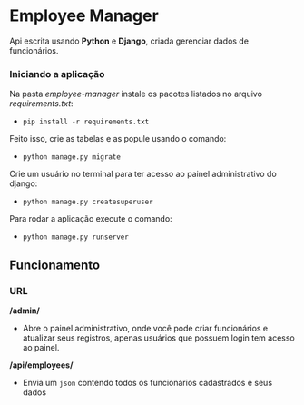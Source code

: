 # Employee Manager

Api escrita usando **Python** e **Django**, criada gerenciar dados de funcionários.

### Iniciando a aplicação

Na pasta *employee-manager* instale os pacotes listados no arquivo *requirements.txt*:

- `pip install -r requirements.txt`

Feito isso, crie as tabelas e as popule usando o comando:

- `python manage.py migrate`

Crie um usuário no terminal para ter acesso ao painel administrativo do django:

- `python manage.py createsuperuser`

Para rodar a aplicação execute o comando:

- `python manage.py runserver`


## Funcionamento

### URL

**/admin/**

- Abre o painel administrativo, onde você pode criar funcionários e atualizar seus registros, apenas usuários que possuem login tem acesso ao painel.

**/api/employees/**

- Envia um `json` contendo todos os funcionários cadastrados e seus dados

